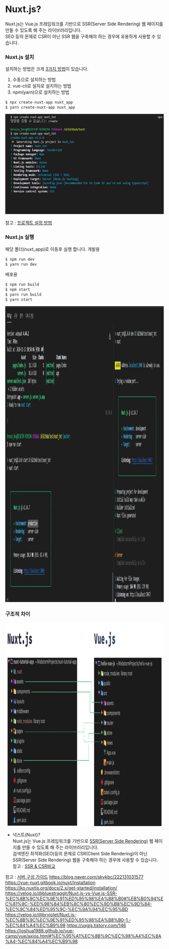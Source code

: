 # Nuxt.js?
Nuxt.js는 Vue.js 프레임워크를 기반으로 SSR(Server Side Rendering) 웹 페이지를 만들 수 있도록 해 주는 라이브러리입니다.    
SEO 등의 문제로 CSR이 아닌 SSR 웹을 구축해야 하는 경우에 유용하게 사용할 수 있습니다.           

### Nuxt.js 설치
설치하는 방법은 크게 [3가지 방법](https://uxgjs.tistory.com/146)이 있습니다.   
1. 수동으로 설치하는 방법
2. vue-cli로 설치로 설치하는 방법
3. npm(yarn)으로 설치하는 방법
```
$ npx create-nuxt-app nuxt_app
$ yarn create-nuxt-app nuxt_app
```
<img src="./nuxt_new.jpg" width="731px" height="318px">   

참고 : [프로젝트 설정 방법](https://velog.io/@brviolet/Nuxt.js-%EC%8B%9C%EC%9E%91%ED%95%98%EA%B8%B0-1.-%EC%84%A4%EC%B9%98)   

### Nuxt.js 실행
해당 폴더(nuxt_app)로 이동후 실행 합니다.
개발용      
```
$ npm run dev
$ yarn run dev
```
배포용      
```
$ npm run build
$ npm start
$ yarn run build
$ yarn start
```
<img src="./devvsbuild.jpg" width="587px" height="940px">

### 구조적 차이
<img src="./vuevsnuxt.png" width="1610px" height="646px">   


* 넉스트(Nuxt)?     
Nuxt.js는 Vue.js 프레임워크를 기반으로 [SSR(Server Side Rendering)](https://yamoo9.gitbook.io/vue-a11y-seo/seo#ssr) 웹 페이지를 만들 수 있도록 해 주는 라이브러리입니다.     
검색엔진 최적화(SEO)등의 문제로 CSR(Client Side Rendering)이 아닌 SSR(Server Side Rendering) 웹을 구축해야 하는 경우에 사용할 수 있습니다.  
참고 : [SSR & CSR비교](https://yunzema.tistory.com/103)   



참고 : [서버 구성 가이드](https://router.vuejs.org/guide/essentials/history-mode.html#example-server-configurations)
https://blog.naver.com/skykbc/222131031577   
https://vue-nuxt.gitbook.io/nuxt/installation
https://ko.nuxtjs.org/docs/2.x/get-started/installation/
https://velog.io/@bluestragglr/Nuxt.js-vs-Vue.js-SSR-%EC%8B%9C%EC%9E%91%ED%95%98%EA%B8%B0#%EB%B0%94%EC%81%9C-%ED%98%84%EB%8C%80%EC%9D%B8%EC%9D%84-%EC%9C%84%ED%95%9C-%EC%9A%94%EC%95%BD
https://velog.io/@brviolet/Nuxt.js-%EC%8B%9C%EC%9E%91%ED%95%98%EA%B8%B0-1.-%EC%84%A4%EC%B9%98
https://uxgjs.tistory.com/146
https://joshua1988.github.io/vue-camp/vue/axios.html#%EC%95%A1%EC%8B%9C%EC%98%A4%EC%8A%A4-%EC%84%A4%EC%B9%98
